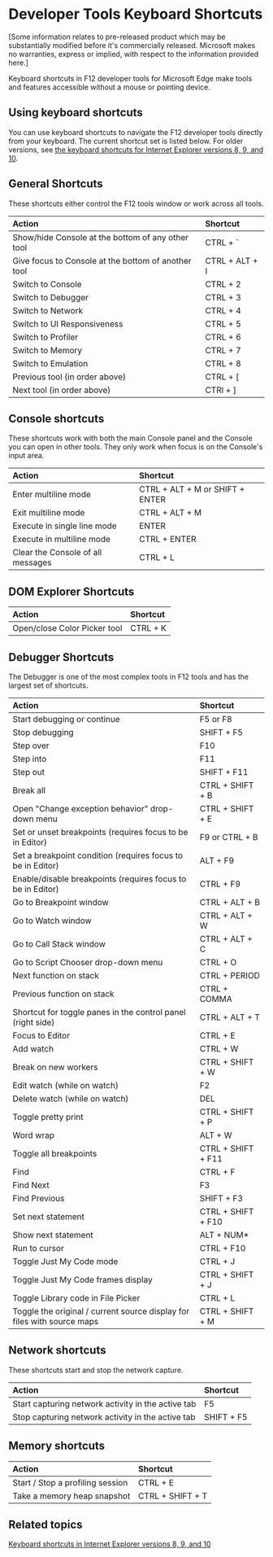 # Developer Tools Keyboard Shortcuts
[Some information relates to pre-released product which may be substantially modified before it's commercially released. Microsoft makes no warranties, express or implied, with respect to the information provided here.]

Keyboard shortcuts in F12 developer tools for Microsoft Edge make tools and features accessible without a mouse or pointing device.

## Using keyboard shortcuts
You can use keyboard shortcuts to navigate the F12 developer tools directly from your keyboard. The current shortcut set is listed below. For older versions, see [the keyboard shortcuts for Internet Explorer versions 8, 9, and 10](https://msdnstage.redmond.corp.microsoft.com/en-us/library/dd565630(v=vs.85).aspx).

## General Shortcuts
These shortcuts either control the F12 tools window or work across all tools.


Action | Shortcut 
:------------ | :------------- 
Show/hide Console at the bottom of any other tool  | CTRL + `
Give focus to Console at the bottom of another tool | CTRL + ALT + I 
Switch to Console |  CTRL + 2 
Switch to Debugger | CTRL + 3 
Switch to Network | CTRL + 4 
Switch to UI Responsiveness | CTRL + 5 
Switch to Profiler | CTRL + 6 
Switch to Memory | CTRL + 7 
Switch to Emulation | CTRL + 8 
Previous tool (in order above) | CTRL + [ 
Next tool (in order above) | CTRl + ] 

## Console shortcuts
These shortcuts work with both the main Console panel and the Console you can open in other tools. They only work when focus is on the Console's input area.

Action | Shortcut 
:------------ | :------------- 
Enter multiline mode | CTRL + ALT + M or SHIFT + ENTER 
Exit multiline mode | CTRL + ALT + M 
Execute in single line mode | ENTER 
Execute in multiline mode | CTRL + ENTER 
Clear the Console of all messages | CTRL + L 

## DOM Explorer Shortcuts

Action | Shortcut 
:------------ | :------------- 
Open/close Color Picker tool  | CTRL + K

## Debugger Shortcuts
The Debugger is one of the most complex tools in F12 tools and has the largest set of shortcuts.


Action | Shortcut 
:------------ | :------------- 
Start debugging or continue  | F5 or F8
Stop debugging | SHIFT + F5 
Step over | F10 
Step into | F11 
Step out | SHIFT + F11 
Break all | CTRL + SHIFT + B 
Open "Change exception behavior" drop-down menu | CTRL + SHIFT + E 
Set or unset breakpoints (requires focus to be in Editor) | F9 or CTRL + B 
Set a breakpoint condition (requires focus to be in Editor) | ALT + F9 
Enable/disable breakpoints (requires focus to be in Editor) | CTRL + F9 
Go to Breakpoint window | CTRL + ALT + B 
Go to Watch window | CTRL + ALT + W 
Go to Call Stack window | CTRL + ALT + C  
Go to Script Chooser drop-down menu | CTRL + O 
Next function on stack | CTRL + PERIOD 
Previous function on stack | CTRL + COMMA 
Shortcut for toggle panes in the control panel (right side) | CTRL + ALT + T 
Focus to Editor | CTRL + E 
Add watch | CTRL + W 
Break on new workers | CTRL + SHIFT + W 
Edit watch (while on watch) | F2 
Delete watch (while on watch) | DEL 
Toggle pretty print | CTRL + SHIFT + P 
Word wrap | ALT + W 
Toggle all breakpoints | CTRL + SHIFT + F11 
Find | CTRL + F 
Find Next | F3 
Find Previous | SHIFT + F3 
Set next statement | CTRL + SHIFT + F10 
Show next statement | ALT + NUM* 
Run to cursor | CTRL + F10 
Toggle Just My Code mode | CTRL + J 
Toggle Just My Code frames display | CTRL + SHIFT + J 
Toggle Library code in File Picker | CTRL + L 
Toggle the original / current source display for files with source maps | CTRL + SHIFT + M 

## Network shortcuts
These shortcuts start and stop the network capture.

Action | Shortcut 
:------------ | :------------- 
Start capturing network activity in the active tab  | F5
Stop capturing network activity in the active tab | SHIFT + F5 

## Memory shortcuts
Action | Shortcut 
:------------ | :------------- 
Start / Stop a profiling session  | CTRL + E 
Take a memory heap snapshot | CTRL + SHIFT + T 

## Related topics

[Keyboard shortcuts in Internet Explorer versions 8, 9, and 10](https://msdn.microsoft.com/en-us/library/dd565630(v=vs.85).aspx)

